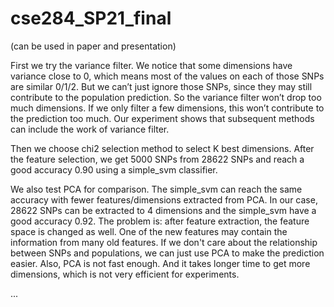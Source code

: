 # cse284_SP21_final

(can be used in paper and presentation)

First we try the variance filter. We notice that some dimensions have variance close to 0, which means most of the values on each of those SNPs are similar 0/1/2. But we can’t just ignore those SNPs, since they may still contribute to the population prediction. So the variance filter won’t drop too much dimensions. If we only filter a few dimensions, this won’t contribute to the prediction too much. Our experiment shows that subsequent methods can include the work of variance filter.

Then we choose chi2 selection method to select K best dimensions. After the feature selection, we get 5000 SNPs from 28622 SNPs and reach a good accuracy 0.90 using a simple_svm classifier.

We also test PCA for comparison. The simple_svm can reach the same accuracy with fewer features/dimensions extracted from PCA. In our case, 28622 SNPs can be extracted to 4 dimensions and the simple_svm have a good accuracy 0.92.
The problem is: after feature extraction, the feature space is changed as well. One of the new features may contain the information from many old features. If we don't care about the relationship between SNPs and populations, we can just use PCA to make the prediction easier.
Also, PCA is not fast enough. And it takes longer time to get more dimensions, which is not very efficient for experiments.

...
